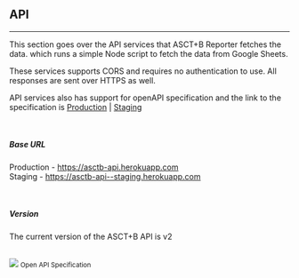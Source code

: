 ## API

---

This section goes over the API services that ASCT+B Reporter fetches the data. which runs a simple Node script to fetch the data from Google Sheets.

These services supports CORS and requires no authentication to use. All responses are sent over HTTPS as well.

API services also has support for openAPI specification and the link to the specification is [Production](https://asctb-api.herokuapp.com/) | [Staging](https://asctb-api--staging.herokuapp.com/)

<br>

##### Base URL

Production - https://asctb-api.herokuapp.com
<br>
Staging - https://asctb-api--staging.herokuapp.com

<br>

##### Version

The current version of the ASCT+B API is v2

<br>

<div class="text-center"> 
  <img src="assets/docs/asct+b-api/openAPI.png" class="md-img p-2 w-100">
  <small>Open API Specification</small>
</div>
